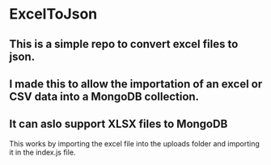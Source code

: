 # ExcelToJson

## This is a simple repo to convert excel files to json.

## I made this to allow the importation of an excel or CSV data into a MongoDB collection.

## It can aslo support XLSX files to MongoDB


This works by importing the excel file into the uploads folder and importing it in the index.js file.